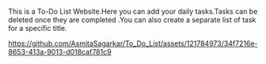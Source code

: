 This is a To-Do List Website.Here you can add your daily tasks.Tasks can be deleted once they are completed .You can also create a separate list of task for a specific title.


https://github.com/AsmitaSagarkar/To_Do_List/assets/121784973/34f7216e-8653-413a-9013-d018caf781c9

